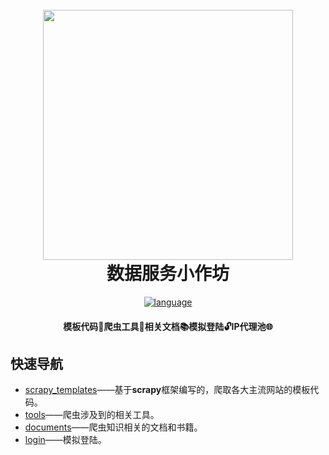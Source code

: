 <h1 align="center">
  <br>
  <a href="https://github.com/HITFRobot/happy-spiders">
  <img src="http://p6sh0jwf6.bkt.clouddn.com/2018-06-06-090837.jpg" width="400"></a>
  <br>
  数据服务小作坊
  <br>
</h1>

<div align="center">

[![language](https://img.shields.io/badge/language-Python-blue.svg)](https://img.shields.io/badge/language-Java-green.svg)

</div>

<h4 align="center">
   模板代码📄爬虫工具🔧相关文档📚模拟登陆🔓IP代理池🌐
  <br>
</h4>

## 快速导航

- [scrapy_templates](https://github.com/conghuaicai/happy-spiders/tree/master/scrapy_templates)——基于**scrapy**框架编写的，爬取各大主流网站的模板代码。
- [tools](https://github.com/HITFRobot/happy-spiders/tree/master/tools)——爬虫涉及到的相关工具。
- [documents](https://github.com/conghuaicai/happy-spiders/tree/master/documents)——爬虫知识相关的文档和书籍。
- [login](https://github.com/HITFRobot/happy-spiders/tree/master/login)——模拟登陆。
